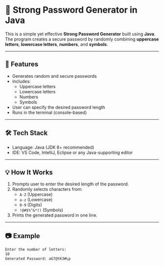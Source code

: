# 🔐 Strong Password Generator in Java

This is a simple yet effective **Strong Password Generator** built using **Java**. The program creates a secure password by randomly combining **uppercase letters**, **lowercase letters**, **numbers**, and **symbols**.

---

## 🚀 Features

- Generates random and secure passwords
- Includes:
  - Uppercase letters
  - Lowercase letters
  - Numbers
  - Symbols
- User can specify the desired password length
- Runs in the terminal (console-based)

---

## 🛠️ Tech Stack

- Language: Java (JDK 8+ recommended)
- IDE: VS Code, IntelliJ, Eclipse or any Java-supporting editor

---

## 💡 How It Works

1. Prompts user to enter the desired length of the password.
2. Randomly selects characters from:
   - `A-Z` (Uppercase)
   - `a-z` (Lowercase)
   - `0-9` (Digits)
   - `!@#$%^&*()` (Symbols)
3. Prints the generated password in one line.

---

## 📷 Example

```bash
Enter the number of letters:
10
Generated Password: aG7@tK3#Lp
